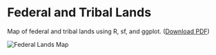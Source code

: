 # Federal and Tribal Lands
Map of federal and tribal lands using R, sf, and ggplot.  ([Download PDF](/figures/us_use_map.pdf?raw=true))

![Federal Lands Map](/figures/us_use_map.png?raw=true)
